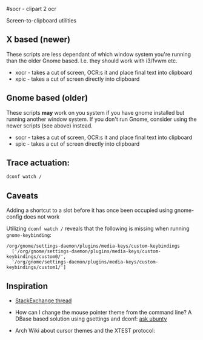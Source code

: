 #socr - clipart 2 ocr

Screen-to-clipboard utilities

## X based (newer)

These scripts are less dependant of which window system you're running than
the older Gnome based. I.e. they should work with i3/fvwm etc.

* xocr - takes a cut of screen, OCR:s it and place final text into clipboard
* xpic - takes a cut of screen directly into clipboard

## Gnome based (older)
These scripts **may** work on you system if you have gnome installed but running
another window system. If you don't run Gnome, consider using the newer scripts
(see above) instead.

* socr - takes a cut of screen, OCR:s it and place final text into clipboard
* spic - takes a cut of screen directly into clipboard

## Trace actuation:

```bash
dconf watch /
```

## Caveats

Adding a shortcut to a slot before it has once been occupied using
gnome-config does not work

Utilizing `dconf watch /` reveals that the following is missing when running
`gnome-keybinding`:

```
/org/gnome/settings-daemon/plugins/media-keys/custom-keybindings
  ['/org/gnome/settings-daemon/plugins/media-keys/custom-keybindings/custom0/',
  '/org/gnome/settings-daemon/plugins/media-keys/custom-keybindings/custom1/']
```


## Inspiration

* [StackExchange thread](https://askubuntu.com/questions/280475/how-can-instantaneously-extract-text-from-a-screen-area-using-ocr-tools)

* How can I change the mouse pointer theme from the command line?
 A DBase based solution using gsettings and dconf:
  [ask ubunty](https://askubuntu.com/questions/933073/how-can-i-change-the-mouse-pointer-theme-from-the-command-line)

* Arch Wiki about cursor themes and the XTEST protocol:
[](https://wiki.archlinux.org/index.php/Cursor_themes)
